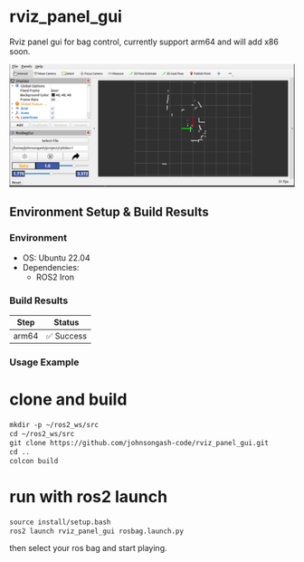 # rviz_panel_gui
Rviz panel gui for bag control, currently support arm64 and will add x86 soon.

![Example](example.png)

## Environment Setup & Build Results
### Environment
- OS: Ubuntu 22.04
- Dependencies:
  - ROS2 Iron

### Build Results
| Step   | Status   |
| ------ | -------- | 
| arm64  | ✅ Success | 

### Usage Example
# clone and build
```
mkdir -p ~/ros2_ws/src
cd ~/ros2_ws/src
git clone https://github.com/johnsongash-code/rviz_panel_gui.git
cd ..
colcon build
```
# run with ros2 launch
```
source install/setup.bash
ros2 launch rviz_panel_gui rosbag.launch.py
```
then select your ros bag and start playing.